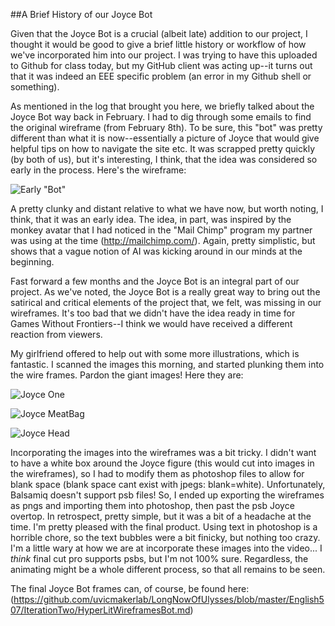 ##A Brief History of our Joyce Bot 

Given that the Joyce Bot is a crucial (albeit late) addition to our project, I thought it would be good to give a brief little history or workflow of how we've incorporated him into our project. I was trying to have this uploaded to Github for class today, but my GitHub client was acting up--it turns out that it was indeed an EEE specific problem (an error in my Github shell or something). 

As mentioned in the log that brought you here, we briefly talked about the Joyce Bot way back in February. I had to dig through some emails to find the original wireframe (from February 8th). To be sure, this "bot" was pretty different than what it is now--essentially a picture of Joyce that would give helpful tips on how to navigate the site etc. It was scrapped pretty quickly (by both of us), but it's interesting, I think, that the idea was considered so early in the process. Here's the wireframe: 

![Early "Bot"](https://raw.github.com/uvicmakerlab/LongNowOfUlysses/johnson/English507/Logs/PngFiles/ReadingSchedVis%20%281%29_2.png)

A pretty clunky and distant relative to what we have now, but worth noting, I think, that it was an early idea. The idea, in part, was inspired by the monkey avatar that I had noticed in the "Mail Chimp" program my partner was using at the time (http://mailchimp.com/). Again, pretty simplistic, but shows that a vague notion of AI was kicking around in our minds at the beginning. 

Fast forward a few months and the Joyce Bot is an integral part of our project. As we've noted, the Joyce Bot is a really great way to bring out the satirical and critical elements of the project that, we felt, was missing in our wireframes. It's too bad that we didn't have the idea ready in time for Games Without Frontiers--I think we would have received a different reaction from viewers. 

My girlfriend offered to help out with some more illustrations, which is fantastic. I scanned the images this morning, and started plunking them into the wire frames. Pardon the giant images! Here they are: 

![Joyce One](https://raw.github.com/uvicmakerlab/LongNowOfUlysses/ca379881ab38d4678534b213acb40cc21d187661/JoyceBotLean.jpg)

![Joyce MeatBag](https://raw.github.com/uvicmakerlab/LongNowOfUlysses/ca379881ab38d4678534b213acb40cc21d187661/MeatBafFinalForReal.jpg)

![Joyce Head](https://raw.github.com/uvicmakerlab/LongNowOfUlysses/ca379881ab38d4678534b213acb40cc21d187661/JoyceHead.jpg) 

Incorporating the images into the wireframes was a bit tricky. I didn't want to have a white box around the Joyce figure (this would cut into images in the wireframes), so I had to modify them as photoshop files to allow for blank space (blank space cant exist with jpegs: blank=white). Unfortunately, Balsamiq doesn't support psb files! So, I ended up exporting the wireframes as pngs and importing them into photoshop, then past the psb Joyce overtop. In retrospect, pretty simple, but it was a bit of a headache at the time. I'm pretty pleased with the final product. Using text in photoshop is a horrible chore, so the text bubbles were a bit finicky, but nothing too crazy. I'm a little wary at how we are at incorporate these images into the video... I *think* final cut pro supports psbs, but I'm not 100% sure. Regardless, the animating might be a whole different process, so that all remains to be seen. 

The final Joyce Bot frames can, of course, be found here: (https://github.com/uvicmakerlab/LongNowOfUlysses/blob/master/English507/IterationTwo/HyperLitWireframesBot.md) 

